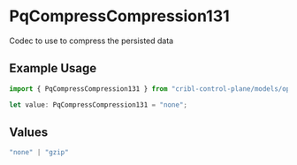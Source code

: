 # PqCompressCompression131

Codec to use to compress the persisted data

## Example Usage

```typescript
import { PqCompressCompression131 } from "cribl-control-plane/models/operations";

let value: PqCompressCompression131 = "none";
```

## Values

```typescript
"none" | "gzip"
```